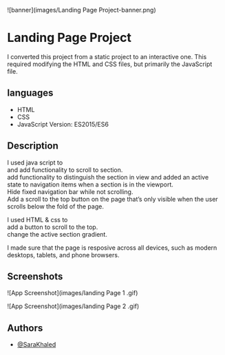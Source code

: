 
![banner](images/Landing Page Project-banner.png)


# Landing Page Project

I converted this project from a static project to an interactive one. This required modifying the HTML and CSS files, but primarily the JavaScript file.


## languages
- HTML
- CSS
- JavaScript Version: ES2015/ES6

## Description
I used java script to   
and add functionality to scroll to section.  
add functionality to distinguish the section in view and added an active state to navigation items when a section is in the viewport.   
Hide fixed navigation bar while not scrolling.  
Add a scroll to the top button on the page that’s only visible when the user scrolls below the fold of the page.   

I used HTML & css to   
add a button to scroll to the top.  
change the active section gradient.  

I made sure that the page is resposive across all devices, such as modern desktops, tablets, and phone browsers.  


## Screenshots

![App Screenshot](images/landing Page 1 .gif)   


![App Screenshot](images/landing Page 2 .gif)


## Authors

- [@SaraKhaled](https://github.com/sara-khaled90)
